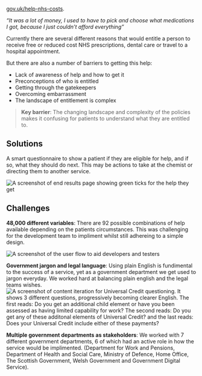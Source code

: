 [gov.uk/help-nhs-costs](http://www.gov.uk/help-nhs-costs).

*“It was a lot of money, I used to have to pick and choose what medications I got, because I just couldn’t afford everything”*


Currently there are several different reasons that would entitle a person to receive free or reduced cost NHS prescriptions, dental care or travel to a hospital appointment.


But there are also a number of barriers to getting this help:
- Lack of awareness of help and how to get it
- Preconceptions of who is entitled
- Getting through the gatekeepers
- Overcoming embarrassment
- The landscape of entitlement is complex

> **Key barrier**: The changing landscape and complexity of the policies makes it confusing for patients to understand what they are entitled to.


## Solutions
A smart questionnaire to show a patient if they are eligible for help, and if so, what they should do next. This may be actions to take at the chemist or directing them to another service.

![A screenshot of end results page showing green ticks for the help they get](/images/checker-result.png "A screenshot of end results page")

## Challenges
**48,000 different variables**: There are 92 possible combinations of help available depending on the patients circumstances. This was challenging for the development team to impliment whilst still adhereing to a simple design.

![A screenshot of the user flow to aid developers and testers](/images/eligibility-user-flow.png "AA screenshot of the user flow to aid developers and testers")

**Government jargon and legal language**: Using plain English is fundimental to the success of a service, yet as a government department we get used to jargon everyday. We worked hard at balancing plain english and the legal teams wishes.
![A screenshot of content iteration for Universal Credit questioning. It shows 3 different questions, progressively becoming clearer English. The first reads: Do you get an additional child element or have you been assessed as having limited capability for work? The second reads: Do you get any of these additonal elements of Universal Credit? and the last reads: Does your Universal Credit include either of these payments?](/images/universal-credit-questions.jpg "Content iteration for Universal Credit questioning")

**Multiple government departments as stakeholders**: We worked with 7 different government departments, 6 of which had an active role in how the service would be implimented. (Department for Work and Pensions, Department of Health and Social Care, Ministry of Defence, Home Office, The Scottish Government, Welsh Government and Government Digital Service).



